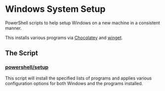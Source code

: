 # Windows System Setup

PowerShell scripts to help setup Windows on a new machine in a consistent manner.

This installs various programs via [Chocolatey](https://chocolatey.org/) and [winget](https://github.com/microsoft/winget-cli).

## The Script

### [powershell/setup](powershell/setup.ps1)

This script will install the specified lists of programs and applies various configuration options for both Windows and the programs installed.
